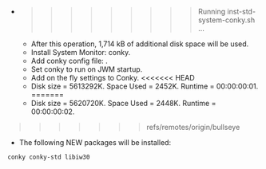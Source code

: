 * >>>>>>>>> Running inst-std-system-conky.sh ...
  * After this operation, 1,714 kB of additional disk space will be used.
  * Install System Monitor: conky.
  * Add conky config file: .
  * Set conky to run on JWM startup.
  * Add on the fly settings to Conky.
<<<<<<< HEAD
  * Disk size = 5613292K. Space Used = 2452K. Runtime = 00:00:00:01.
=======
  * Disk size = 5620720K. Space Used = 2448K. Runtime = 00:00:00:02.
>>>>>>> refs/remotes/origin/bullseye
  * The following NEW packages will be installed:
  ```bash
conky conky-std libiw30
  ```
